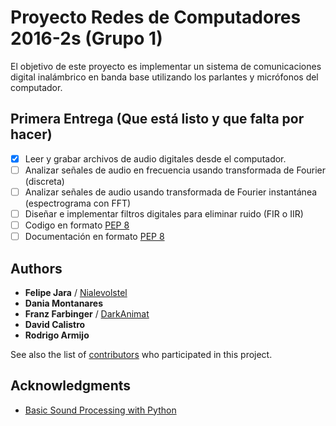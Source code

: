 # Proyecto Redes de Computadores 2016-2s (Grupo 1)
El objetivo de este proyecto es implementar un sistema de comunicaciones digital inalámbrico en banda base utilizando los parlantes y micrófonos del computador.

## Primera Entrega (Que está listo y que falta por hacer)
- [x] Leer y grabar archivos de audio digitales desde el computador. 
- [ ] Analizar señales de audio en frecuencia usando transformada de Fourier (discreta)
- [ ] Analizar señales de audio usando transformada de Fourier instantánea (espectrograma con FFT) 
- [ ] Diseñar e implementar filtros digitales para eliminar ruido (FIR o IIR) 
- [ ] Codigo en formato [PEP 8](https://www.python.org/dev/peps/pep-0008/) 
- [ ] Documentación en formato [PEP 8](https://www.python.org/dev/peps/pep-0008/)

## Authors

* **Felipe Jara** / [Nialevolstel](https://github.com/Nialevolstel)
* **Dania Montanares**
* **Franz Farbinger** / [DarkAnimat](https://github.com/DarkAnimat)
* **David Calistro**
* **Rodrigo Armijo**

See also the list of [contributors](https://github.com/redes-usach/redes-equipo-1/contributors) who participated in this project.

## Acknowledgments

* [Basic Sound Processing with Python](http://samcarcagno.altervista.org/blog/basic-sound-processing-python/?doing_wp_cron=1473971034.5504450798034667968750)
